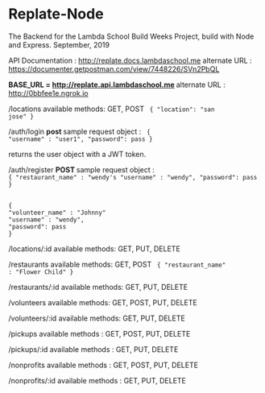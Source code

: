 # Replate-Node
The Backend for the Lambda School Build Weeks Project, build with Node and Express.  September, 2019

API Documentation : 
http://replate.docs.lambdaschool.me
alternate URL : https://documenter.getpostman.com/view/7448226/SVn2PbQL


<strong>BASE_URL = <a>http://replate.api.lambdaschool.me </a> </strong>
alternate URL : http://0bbfee1e.ngrok.io

/locations
available methods: GET, POST
<code>
{
	"location": "san jose"
}
</code>

/auth/login
<strong>post </strong>
sample request object : 
<code>
{
"username" : "user1",
"password": pass
}
</code>

returns the user object with a JWT token.

/auth/register
<strong>POST </strong>
sample request object : 
<code>
{
"restaurant_name" : "wendy's
"username" : "wendy",
"password": pass
}
</code>

<code>
{
"volunteer_name" : "Johnny"
"username" : "wendy",
"password": pass
}
</code>


/locations/:id
available methods: GET, PUT, DELETE

/restaurants
available methods: GET, POST
<code>
{
"restaurant_name" : "Flower Child"
}
</code>

/restaurants/:id
available methods: GET, PUT, DELETE

/volunteers
available methods: GET, POST, PUT, DELETE

/volunteers/:id
available methods: GET, PUT, DELETE

/pickups
available methods : GET, POST, PUT, DELETE

/pickups/:id
available methods : GET, PUT, DELETE

/nonprofits
available methods : GET, POST, PUT, DELETE

/nonprofits/:id
available methods : GET, PUT, DELETE


